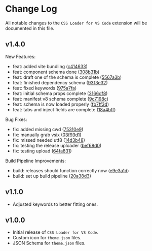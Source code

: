 # Change Log

All notable changes to the `CSS Loader for VS Code` extension will be documented in this file.

<!-- Check [Keep a Changelog](http://keepachangelog.com/) for recommendations on how to structure this file. -->

<!-- replace me with new updates! -->

## v1.4.0

New Features:
* feat: added vite bundling ([c414633](https://github.com/DeckThemes/CSS-Loader-VSCode/commit/c414633))
* feat: component schema done ([308b31b](https://github.com/DeckThemes/CSS-Loader-VSCode/commit/308b31b))
* feat: draft one of the schema is complete ([5567a3b](https://github.com/DeckThemes/CSS-Loader-VSCode/commit/5567a3b))
* feat: finished dependency schema ([9313e32](https://github.com/DeckThemes/CSS-Loader-VSCode/commit/9313e32))
* feat: fixed keywords ([975a7fa](https://github.com/DeckThemes/CSS-Loader-VSCode/commit/975a7fa))
* feat: initial schema props complete ([3166df8](https://github.com/DeckThemes/CSS-Loader-VSCode/commit/3166df8))
* feat: manifest v8 schema complete ([9c7198c](https://github.com/DeckThemes/CSS-Loader-VSCode/commit/9c7198c))
* feat: schema is now loaded properly ([fb7ff3d](https://github.com/DeckThemes/CSS-Loader-VSCode/commit/fb7ff3d))
* feat: tabs and inject fields are complete ([18a4bff](https://github.com/DeckThemes/CSS-Loader-VSCode/commit/18a4bff))

Bug Fixes:
* fix: added missing cwd ([75310e9](https://github.com/DeckThemes/CSS-Loader-VSCode/commit/75310e9))
* fix: manually grab vsix ([03f93d1](https://github.com/DeckThemes/CSS-Loader-VSCode/commit/03f93d1))
* fix: missed needed utf8 ([14d3b48](https://github.com/DeckThemes/CSS-Loader-VSCode/commit/14d3b48))
* fix: testing the release uploader ([bef68d0](https://github.com/DeckThemes/CSS-Loader-VSCode/commit/bef68d0))
* fix: testing upload ([64fa831](https://github.com/DeckThemes/CSS-Loader-VSCode/commit/64fa831))

Build Pipeline Improvements:
* build: releases should function correctly now ([e9e3a1d](https://github.com/DeckThemes/CSS-Loader-VSCode/commit/e9e3a1d))
* build: set up build pipeline ([20a38d3](https://github.com/DeckThemes/CSS-Loader-VSCode/commit/20a38d3))

## v1.1.0

 - Adjusted keywords to better fitting ones.

## v1.0.0

- Initial release of `CSS Loader for VS Code`.
- Custom icon for `theme.json` files.
- JSON Schema for `theme.json` files.
